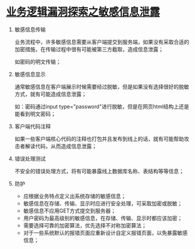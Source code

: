 # [业务逻辑漏洞探索之敏感信息泄露](https://www.freebuf.com/column/191751.html)

1. 敏感信息传输

    业务流程中，许多敏感信息需要从客户端提交到服务端，如果没有采取合适的加密措施，在传输过程中很有可能被第三方截取，造成信息泄露；

    如密码的明文传输；

2. 敏感信息显示

    通常敏感信息在客户端展示时候需要经过脱敏，但是如果没有选择很好的脱敏方式，就有可能造成信息泄露；

    如：密码通过input type="password"进行脱敏，但是在网页html结构上还是能看到明文密码；

3. 客户端代码注释

    如果一些客户端核心代码的注释也打包并且发布到线上的话，就有可能帮助攻击者解读代码，从而造成信息泄露；

4. 错误处理测试

    不安全的错误处理方式，将有可能暴露线上数据库名称、表结构等等信息；

5. 防护

    * 应根据业务特点定义出系统存储的敏感信息；
    * 敏感信息在存储、传输、显示时应进行安全处理，可采取加密或脱敏；
    * 敏感信息不应用GET方式提交到服务器；
    * 用户密码为最高级别的敏感信息，在存储、传输、显示时都应该加密；
    * 需要选择可靠的加密算法，优先选择不对称加密算法；
    * 对于一些系统默认的报错页面应重新设计自定义报错页面，以免暴露敏感信息；
